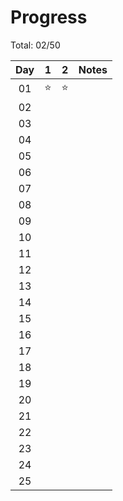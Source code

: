 # Progress

Total: 02/50

| Day |  1  |  2  | Notes |
|:---:|:---:|:---:|-------|
| 01  |  ⭐  |  ⭐ |
| 02  |    |   |
| 03  |    |   |
| 04  |    |   |
| 05  |    |   |
| 06  |    |   |
| 07  |    |   |
| 08  |    |   |
| 09  |    |   |
| 10  |    |   |
| 11  |    |   |
| 12  |    |   |
| 13  |    |   |
| 14  |    |   |
| 15  |    |   |
| 16  |    |   |
| 17  |    |   |
| 18  |    |   |
| 19  |    |   |
| 20  |    |   |
| 21  |    |   |
| 22  |    |   |
| 23  |    |   |
| 24  |    |   |
| 25  |    |   |
